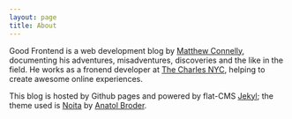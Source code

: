 ```yaml
---
layout: page
title: About
---
```


Good Frontend is a web development blog by [Matthew Connelly](https://github.com/matConn), documenting his adventures, misadventures, discoveries and the like in the field. He works as a fronend developer at [The Charles NYC](http://thecharlesnyc.com/), helping to create awesome online experiences.

This blog is hosted by Github pages and powered by flat-CMS [Jekyl](http://jekyllrb.com/); the theme used is [Noita](https://github.com/penibel) by [Anatol Broder](https://github.com/penibelst).
